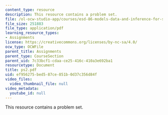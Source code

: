 ```yaml
---
content_type: resource
description: This resource contains a problem set.
file: /ol-ocw-studio-app/courses/esd-86-models-data-and-inference-for-socio-technical-systems-spring-2007/ef956275bed587ce851b0d37c356d84f_ps2.pdf
file_size: 251883
file_type: application/pdf
learning_resource_types:
- Assignments
license: https://creativecommons.org/licenses/by-nc-sa/4.0/
ocw_type: OCWFile
parent_title: Assignments
parent_type: CourseSection
parent_uid: 7c33bcf1-cdaa-ce25-416c-410a3e692ba1
resourcetype: Document
title: ps2.pdf
uid: ef956275-bed5-87ce-851b-0d37c356d84f
video_files:
  video_thumbnail_file: null
video_metadata:
  youtube_id: null
---
```

This resource contains a problem set.